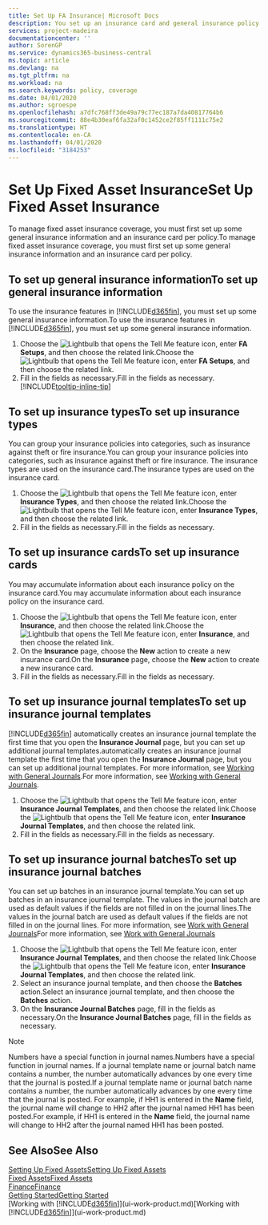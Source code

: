 ```yaml
---
title: Set Up FA Insurance| Microsoft Docs
description: You set up an insurance card and general insurance policy information to manage fixed asset insurance coverage.
services: project-madeira
documentationcenter: ''
author: SorenGP
ms.service: dynamics365-business-central
ms.topic: article
ms.devlang: na
ms.tgt_pltfrm: na
ms.workload: na
ms.search.keywords: policy, coverage
ms.date: 04/01/2020
ms.author: sgroespe
ms.openlocfilehash: a7dfc768ff3de49a79c77ec187a7da40817764b6
ms.sourcegitcommit: 88e4b30eaf6fa32af0c1452ce2f85ff1111c75e2
ms.translationtype: HT
ms.contentlocale: en-CA
ms.lasthandoff: 04/01/2020
ms.locfileid: "3184253"
---
```

# <a name="set-up-fixed-asset-insurance"></a><span data-ttu-id="5b2ad-103">Set Up Fixed Asset Insurance</span><span class="sxs-lookup"><span data-stu-id="5b2ad-103">Set Up Fixed Asset Insurance</span></span>
<span data-ttu-id="5b2ad-104">To manage fixed asset insurance coverage, you must first set up some general insurance information and an insurance card per policy.</span><span class="sxs-lookup"><span data-stu-id="5b2ad-104">To manage fixed asset insurance coverage, you must first set up some general insurance information and an insurance card per policy.</span></span>

## <a name="to-set-up-general-insurance-information"></a><span data-ttu-id="5b2ad-105">To set up general insurance information</span><span class="sxs-lookup"><span data-stu-id="5b2ad-105">To set up general insurance information</span></span>
<span data-ttu-id="5b2ad-106">To use the insurance features in [!INCLUDE[d365fin](includes/d365fin_md.md)], you must set up some general insurance information.</span><span class="sxs-lookup"><span data-stu-id="5b2ad-106">To use the insurance features in [!INCLUDE[d365fin](includes/d365fin_md.md)], you must set up some general insurance information.</span></span>  

1. <span data-ttu-id="5b2ad-107">Choose the ![Lightbulb that opens the Tell Me feature](media/ui-search/search_small.png "Tell me what you want to do") icon, enter **FA Setups**, and then choose the related link.</span><span class="sxs-lookup"><span data-stu-id="5b2ad-107">Choose the ![Lightbulb that opens the Tell Me feature](media/ui-search/search_small.png "Tell me what you want to do") icon, enter **FA Setups**, and then choose the related link.</span></span>  
2. <span data-ttu-id="5b2ad-108">Fill in the fields as necessary.</span><span class="sxs-lookup"><span data-stu-id="5b2ad-108">Fill in the fields as necessary.</span></span> [!INCLUDE[tooltip-inline-tip](includes/tooltip-inline-tip_md.md)]  

## <a name="to-set-up-insurance-types"></a><span data-ttu-id="5b2ad-109">To set up insurance types</span><span class="sxs-lookup"><span data-stu-id="5b2ad-109">To set up insurance types</span></span>
<span data-ttu-id="5b2ad-110">You can group your insurance policies into categories, such as insurance against theft or fire insurance.</span><span class="sxs-lookup"><span data-stu-id="5b2ad-110">You can group your insurance policies into categories, such as insurance against theft or fire insurance.</span></span> <span data-ttu-id="5b2ad-111">The insurance types are used on the insurance card.</span><span class="sxs-lookup"><span data-stu-id="5b2ad-111">The insurance types are used on the insurance card.</span></span>

1. <span data-ttu-id="5b2ad-112">Choose the ![Lightbulb that opens the Tell Me feature](media/ui-search/search_small.png "Tell me what you want to do") icon, enter **Insurance Types**, and then choose the related link.</span><span class="sxs-lookup"><span data-stu-id="5b2ad-112">Choose the ![Lightbulb that opens the Tell Me feature](media/ui-search/search_small.png "Tell me what you want to do") icon, enter **Insurance Types**, and then choose the related link.</span></span>  
2. <span data-ttu-id="5b2ad-113">Fill in the fields as necessary.</span><span class="sxs-lookup"><span data-stu-id="5b2ad-113">Fill in the fields as necessary.</span></span>

## <a name="to-set-up-insurance-cards"></a><span data-ttu-id="5b2ad-114">To set up insurance cards</span><span class="sxs-lookup"><span data-stu-id="5b2ad-114">To set up insurance cards</span></span>
<span data-ttu-id="5b2ad-115">You may accumulate information about each insurance policy on the insurance card.</span><span class="sxs-lookup"><span data-stu-id="5b2ad-115">You may accumulate information about each insurance policy on the insurance card.</span></span>  

1. <span data-ttu-id="5b2ad-116">Choose the ![Lightbulb that opens the Tell Me feature](media/ui-search/search_small.png "Tell me what you want to do") icon, enter **Insurance**, and then choose the related link.</span><span class="sxs-lookup"><span data-stu-id="5b2ad-116">Choose the ![Lightbulb that opens the Tell Me feature](media/ui-search/search_small.png "Tell me what you want to do") icon, enter **Insurance**, and then choose the related link.</span></span>  
2. <span data-ttu-id="5b2ad-117">On the **Insurance** page, choose the **New** action to create a  new insurance card.</span><span class="sxs-lookup"><span data-stu-id="5b2ad-117">On the **Insurance** page, choose the **New** action to create a  new insurance card.</span></span>  
3. <span data-ttu-id="5b2ad-118">Fill in the fields as necessary.</span><span class="sxs-lookup"><span data-stu-id="5b2ad-118">Fill in the fields as necessary.</span></span>

## <a name="to-set-up-insurance-journal-templates"></a><span data-ttu-id="5b2ad-119">To set up insurance journal templates</span><span class="sxs-lookup"><span data-stu-id="5b2ad-119">To set up insurance journal templates</span></span>
[!INCLUDE[d365fin](includes/d365fin_md.md)] <span data-ttu-id="5b2ad-120">automatically creates an insurance journal template the first time that you open the **Insurance Journal** page, but you can set up additional journal templates.</span><span class="sxs-lookup"><span data-stu-id="5b2ad-120">automatically creates an insurance journal template the first time that you open the **Insurance Journal** page, but you can set up additional journal templates.</span></span> <span data-ttu-id="5b2ad-121">For more information, see [Working with General Journals](ui-work-general-journals.md).</span><span class="sxs-lookup"><span data-stu-id="5b2ad-121">For more information, see [Working with General Journals](ui-work-general-journals.md).</span></span>  

1. <span data-ttu-id="5b2ad-122">Choose the ![Lightbulb that opens the Tell Me feature](media/ui-search/search_small.png "Tell me what you want to do") icon, enter **Insurance Journal Templates**, and then choose the related link.</span><span class="sxs-lookup"><span data-stu-id="5b2ad-122">Choose the ![Lightbulb that opens the Tell Me feature](media/ui-search/search_small.png "Tell me what you want to do") icon, enter **Insurance Journal Templates**, and then choose the related link.</span></span>  
2. <span data-ttu-id="5b2ad-123">Fill in the fields as necessary.</span><span class="sxs-lookup"><span data-stu-id="5b2ad-123">Fill in the fields as necessary.</span></span>

## <a name="to-set-up-insurance-journal-batches"></a><span data-ttu-id="5b2ad-124">To set up insurance journal batches</span><span class="sxs-lookup"><span data-stu-id="5b2ad-124">To set up insurance journal batches</span></span>
<span data-ttu-id="5b2ad-125">You can set up batches in an insurance journal template.</span><span class="sxs-lookup"><span data-stu-id="5b2ad-125">You can set up batches in an insurance journal template.</span></span> <span data-ttu-id="5b2ad-126">The values in the journal batch are used as default values if the fields are not filled in on the journal lines.</span><span class="sxs-lookup"><span data-stu-id="5b2ad-126">The values in the journal batch are used as default values if the fields are not filled in on the journal lines.</span></span> <span data-ttu-id="5b2ad-127">For more information, see [Work with General Journals](ui-work-general-journals.md)</span><span class="sxs-lookup"><span data-stu-id="5b2ad-127">For more information, see [Work with General Journals](ui-work-general-journals.md)</span></span>  

1. <span data-ttu-id="5b2ad-128">Choose the ![Lightbulb that opens the Tell Me feature](media/ui-search/search_small.png "Tell me what you want to do") icon, enter **Insurance Journal Templates**, and then choose the related link.</span><span class="sxs-lookup"><span data-stu-id="5b2ad-128">Choose the ![Lightbulb that opens the Tell Me feature](media/ui-search/search_small.png "Tell me what you want to do") icon, enter **Insurance Journal Templates**, and then choose the related link.</span></span>  
2. <span data-ttu-id="5b2ad-129">Select an insurance journal template, and then choose the **Batches** action.</span><span class="sxs-lookup"><span data-stu-id="5b2ad-129">Select an insurance journal template, and then choose the **Batches** action.</span></span>
3. <span data-ttu-id="5b2ad-130">On the **Insurance Journal Batches** page, fill in the fields as necessary.</span><span class="sxs-lookup"><span data-stu-id="5b2ad-130">On the **Insurance Journal Batches** page, fill in the fields as necessary.</span></span>

> [!NOTE]  
>   <span data-ttu-id="5b2ad-131">Numbers have a special function in journal names.</span><span class="sxs-lookup"><span data-stu-id="5b2ad-131">Numbers have a special function in journal names.</span></span> <span data-ttu-id="5b2ad-132">If a journal template name or journal batch name contains a number, the number automatically advances by one every time that the journal is posted.</span><span class="sxs-lookup"><span data-stu-id="5b2ad-132">If a journal template name or journal batch name contains a number, the number automatically advances by one every time that the journal is posted.</span></span> <span data-ttu-id="5b2ad-133">For example, if HH1 is entered in the **Name** field, the journal name will change to HH2 after the journal named HH1 has been posted.</span><span class="sxs-lookup"><span data-stu-id="5b2ad-133">For example, if HH1 is entered in the **Name** field, the journal name will change to HH2 after the journal named HH1 has been posted.</span></span>

## <a name="see-also"></a><span data-ttu-id="5b2ad-134">See Also</span><span class="sxs-lookup"><span data-stu-id="5b2ad-134">See Also</span></span>
[<span data-ttu-id="5b2ad-135">Setting Up Fixed Assets</span><span class="sxs-lookup"><span data-stu-id="5b2ad-135">Setting Up Fixed Assets</span></span>](fa-setup.md)  
[<span data-ttu-id="5b2ad-136">Fixed Assets</span><span class="sxs-lookup"><span data-stu-id="5b2ad-136">Fixed Assets</span></span>](fa-manage.md)  
[<span data-ttu-id="5b2ad-137">Finance</span><span class="sxs-lookup"><span data-stu-id="5b2ad-137">Finance</span></span>](finance.md)  
[<span data-ttu-id="5b2ad-138">Getting Started</span><span class="sxs-lookup"><span data-stu-id="5b2ad-138">Getting Started</span></span>](product-get-started.md)  
<span data-ttu-id="5b2ad-139">[Working with [!INCLUDE[d365fin](includes/d365fin_md.md)]](ui-work-product.md)</span><span class="sxs-lookup"><span data-stu-id="5b2ad-139">[Working with [!INCLUDE[d365fin](includes/d365fin_md.md)]](ui-work-product.md)</span></span>
